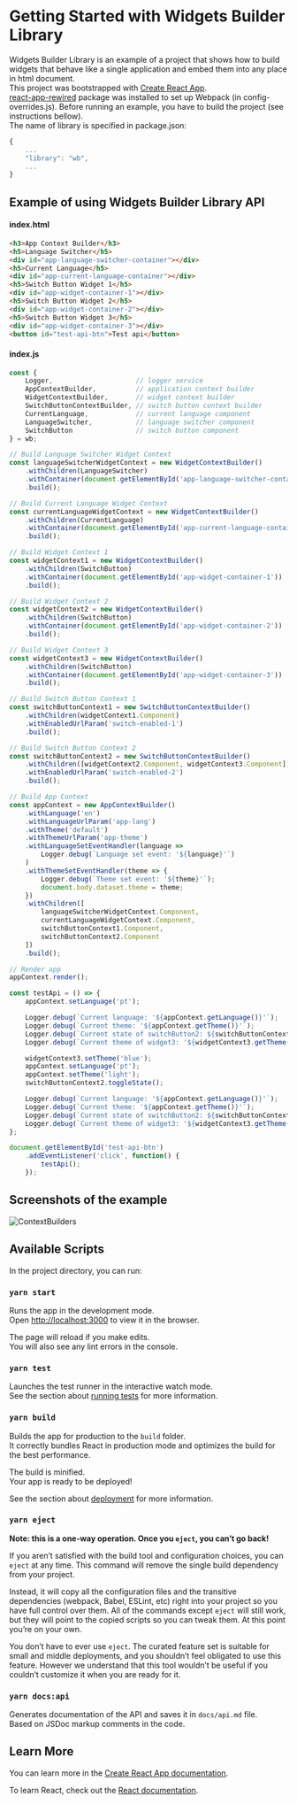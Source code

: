 # Getting Started with Widgets Builder Library
Widgets Builder Library is an example of a project that shows how to build widgets that behave like a single application and embed them into any place in html document.\
This project was bootstrapped with [Create React App](https://github.com/facebook/create-react-app).\
[react-app-rewired](https://www.npmjs.com/package/react-app-rewired) package was installed to set up Webpack (in config-overrides.js).
Before running an example, you have to build the project (see instructions bellow).\
The name of library is specified in package.json:
```javascript
{
    ...
    "library": "wb",
    ...
}
```

## Example of using Widgets Builder Library API
#### index.html
```html
<h3>App Context Builder</h3>
<h5>Language Switcher</h5>
<div id="app-language-switcher-container"></div>
<h5>Current Language</h5>
<div id="app-current-language-container"></div>
<h5>Switch Button Widget 1</h5>
<div id="app-widget-container-1"></div>
<h5>Switch Button Widget 2</h5>
<div id="app-widget-container-2"></div>
<h5>Switch Button Widget 3</h5>
<div id="app-widget-container-3"></div>
<button id="test-api-btn">Test api</button>
```
#### index.js
```javascript
const {
    Logger,                     // logger service
    AppContextBuilder,          // application context builder
    WidgetContextBuilder,       // widget context builder    
    SwitchButtonContextBuilder, // switch button context builder
    CurrentLanguage,            // current language component
    LanguageSwitcher,           // language switcher component
    SwitchButton                // switch button component
} = wb;

// Build Language Switcher Widget Context
const languageSwitcherWidgetContext = new WidgetContextBuilder()
    .withChildren(LanguageSwitcher)
    .withContainer(document.getElementById('app-language-switcher-container'))
    .build();

// Build Current Language Widget Context
const currentLanguageWidgetContext = new WidgetContextBuilder()
    .withChildren(CurrentLanguage)
    .withContainer(document.getElementById('app-current-language-container'))
    .build();

// Build Widget Context 1
const widgetContext1 = new WidgetContextBuilder()
    .withChildren(SwitchButton)
    .withContainer(document.getElementById('app-widget-container-1'))
    .build();

// Build Widget Context 2
const widgetContext2 = new WidgetContextBuilder()
    .withChildren(SwitchButton)
    .withContainer(document.getElementById('app-widget-container-2'))
    .build();

// Build Widget Context 3
const widgetContext3 = new WidgetContextBuilder()
    .withChildren(SwitchButton)
    .withContainer(document.getElementById('app-widget-container-3'))
    .build();

// Build Switch Button Context 1
const switchButtonContext1 = new SwitchButtonContextBuilder()
    .withChildren(widgetContext1.Component)
    .withEnabledUrlParam('switch-enabled-1')
    .build();            

// Build Switch Button Context 2
const switchButtonContext2 = new SwitchButtonContextBuilder()
    .withChildren([widgetContext2.Component, widgetContext3.Component])
    .withEnabledUrlParam('switch-enabled-2')
    .build();

// Build App Context
const appContext = new AppContextBuilder()
    .withLanguage('en')
    .withLanguageUrlParam('app-lang')
    .withTheme('default')
    .withThemeUrlParam('app-theme')
    .withLanguageSetEventHandler(language => 
        Logger.debug(`Language set event: '${language}'`)
    )
    .withThemeSetEventHandler(theme => {
        Logger.debug(`Theme set event: '${theme}'`);
        document.body.dataset.theme = theme;
    })
    .withChildren([
        languageSwitcherWidgetContext.Component,
        currentLanguageWidgetContext.Component,
        switchButtonContext1.Component,
        switchButtonContext2.Component
    ])
    .build();

// Render app
appContext.render();

const testApi = () => {
    appContext.setLanguage('pt');

    Logger.debug(`Current language: '${appContext.getLanguage()}'`);
    Logger.debug(`Current theme: '${appContext.getTheme()}'`);
    Logger.debug(`Current state of switchButton2: ${switchButtonContext2.getState() ? 'on' : 'off'}`);
    Logger.debug(`Current theme of widget3: '${widgetContext3.getTheme()}'`);

    widgetContext3.setTheme('blue');
    appContext.setLanguage('pt');
    appContext.setTheme('light');
    switchButtonContext2.toggleState();

    Logger.debug(`Current language: '${appContext.getLanguage()}'`);
    Logger.debug(`Current theme: '${appContext.getTheme()}'`);
    Logger.debug(`Current state of switchButton2: ${switchButtonContext2.getState() ? 'on': 'off'}`);
    Logger.debug(`Current theme of widget3: '${widgetContext3.getTheme()}'`);
};

document.getElementById('test-api-btn')
    .addEventListener('click', function() {
        testApi();
    });
```

## Screenshots of the example
![ContextBuilders](https://raw.githubusercontent.com/Yaroshvitaliy/cra-widgets-builder/main/assets/img/ContextBuilders.jpg)

## Available Scripts

In the project directory, you can run:

### `yarn start`

Runs the app in the development mode.\
Open [http://localhost:3000](http://localhost:3000) to view it in the browser.

The page will reload if you make edits.\
You will also see any lint errors in the console.

### `yarn test`

Launches the test runner in the interactive watch mode.\
See the section about [running tests](https://facebook.github.io/create-react-app/docs/running-tests) for more information.

### `yarn build`

Builds the app for production to the `build` folder.\
It correctly bundles React in production mode and optimizes the build for the best performance.

The build is minified.\
Your app is ready to be deployed!

See the section about [deployment](https://facebook.github.io/create-react-app/docs/deployment) for more information.

### `yarn eject`

**Note: this is a one-way operation. Once you `eject`, you can’t go back!**

If you aren’t satisfied with the build tool and configuration choices, you can `eject` at any time. This command will remove the single build dependency from your project.

Instead, it will copy all the configuration files and the transitive dependencies (webpack, Babel, ESLint, etc) right into your project so you have full control over them. All of the commands except `eject` will still work, but they will point to the copied scripts so you can tweak them. At this point you’re on your own.

You don’t have to ever use `eject`. The curated feature set is suitable for small and middle deployments, and you shouldn’t feel obligated to use this feature. However we understand that this tool wouldn’t be useful if you couldn’t customize it when you are ready for it.

### `yarn docs:api`

Generates documentation of the API and saves it in `docs/api.md` file.\
Based on JSDoc markup comments in the code.

## Learn More

You can learn more in the [Create React App documentation](https://facebook.github.io/create-react-app/docs/getting-started).

To learn React, check out the [React documentation](https://reactjs.org/).
